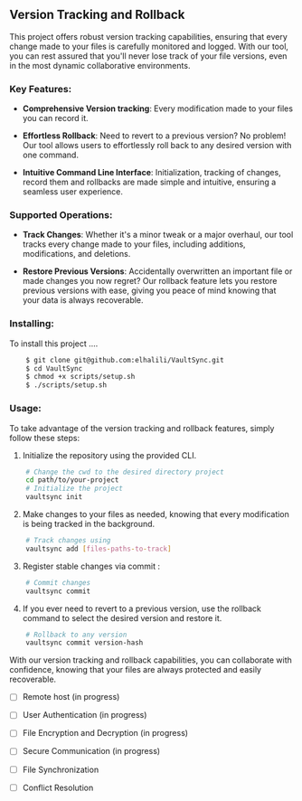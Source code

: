 ## Version Tracking and Rollback

This project offers robust version tracking capabilities, ensuring that every change made to your files is carefully monitored and logged. With our tool, you can rest assured that you'll never lose track of your file versions, even in the most dynamic collaborative environments.

### Key Features:

- **Comprehensive Version tracking**: Every modification made to your files you can record it.
  
- **Effortless Rollback**: Need to revert to a previous version? No problem! Our tool allows users to effortlessly roll back to any desired version with one command.
  
- **Intuitive Command Line Interface**: Initialization, tracking of changes, record them and rollbacks are made simple and intuitive, ensuring a seamless user experience.

### Supported Operations:

- **Track Changes**: Whether it's a minor tweak or a major overhaul, our tool tracks every change made to your files, including additions, modifications, and deletions.
  
- **Restore Previous Versions**: Accidentally overwritten an important file or made changes you now regret? Our rollback feature lets you restore previous versions with ease, giving you peace of mind knowing that your data is always recoverable.

### Installing:
To install this project ....
```bash
	$ git clone git@github.com:elhalili/VaultSync.git
	$ cd VaultSync
	$ chmod +x scripts/setup.sh
	$ ./scripts/setup.sh
```

### Usage:

To take advantage of the version tracking and rollback features, simply follow these steps:
1. Initialize the repository using the provided CLI.
```bash
	# Change the cwd to the desired directory project
	cd path/to/your-project
	# Initialize the project
	vaultsync init
```
2. Make changes to your files as needed, knowing that every modification is being tracked in the background.
```bash
	# Track changes using
	vaultsync add [files-paths-to-track]
```
3. Register stable changes via commit :
```bash
	# Commit changes
	vaultsync commit
```
4. If you ever need to revert to a previous version, use the rollback command to select the desired version and restore it.
```bash
	# Rollback to any version 
	vaultsync commit version-hash
```

With our version tracking and rollback capabilities, you can collaborate with confidence, knowing that your files are always protected and easily recoverable.
- [ ] Remote host (in progress)
- [ ] User Authentication (in progress)
- [ ] File Encryption and Decryption (in progress)
- [ ] Secure Communication (in progress)
- [ ] File Synchronization
- [ ] Conflict Resolution

